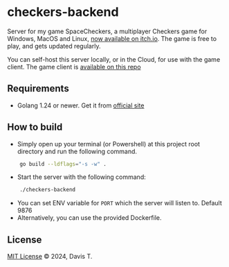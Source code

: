 # checkers-backend

Server for my game SpaceCheckers, a multiplayer Checkers game for Windows, MacOS and Linux, [now available on itch.io](https://longwater1234.itch.io/spacecheckers). The game is free to play, and gets updated regularly.

You can self-host this server locally, or in the Cloud, for use with the game client. The game client is [available on this repo](https://github.com/Longwater1234/space-checkers)

## Requirements

- Golang 1.24 or newer. Get it from [official site](https://go.dev/dl/)

## How to build

- Simply open up your terminal (or Powershell) at this project root directory and run the following command.

```bash
    go build --ldflags="-s -w" .
```

- Start the server with the following command:

```bash
    ./checkers-backend
```

- You can set ENV variable for `PORT` which the server will listen to. Default 9876
- Alternatively, you can use the provided Dockerfile.

## License

[MIT License](LICENSE) &copy; 2024, Davis T.
